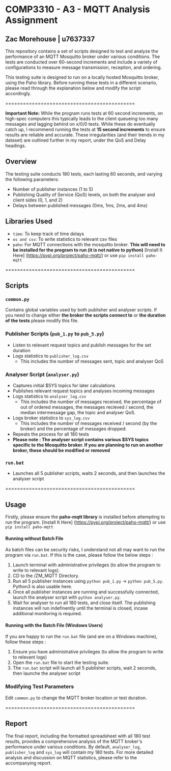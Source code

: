 # COMP3310 - A3 - MQTT Analysis Assignment
## Zac Morehouse | u7637337 

This repository contains a set of scripts designed to test and analyze the performance of an MQTT Mosquitto broker under various conditions. The tests are conducted over 60-second increments and include a variety of configurations to measure message transmission, reception, and ordering.

This testing suite is designed to run on a locally hosted Mosquitto broker, using the Paho library. Before running these tests in a different scenario, please read through the explanation below and modify the script accordingly. 

============================================

**Important Note:**
While the program runs tests at 60 second increments, on high-spec computers this typically leads to the client queueing too many messages and lagging behind on x/0/0 tests. 
While these do eventually catch up, I recommend running the tests at **15 second increments** to ensure results are reliable and accurate. 
These irregularities (and their trends in my dataset) are outlined further in my report, under the QoS and Delay headings.

## Overview
The testing suite conducts 180 tests, each lasting 60 seconds, and varying the following parameters:
- Number of publisher instances (1 to 5)
- Publishing Quality of Service (QoS) levels, on both the analyser and client sides (0, 1, and 2)
- Delays between published messages (0ms, 1ms, 2ms, and 4ms)

## Libraries Used
- `time`: To keep track of time delays
- `os and csv`: To write statistics to relevant csv files
- `paho`: For MQTT connections with the mosquitto broker. **This will need to be installed for the program to run (it is not native to python)** 
[Install It Here] (https://pypi.org/project/paho-mqtt/) or use `pip install paho-mqtt`

============================================

## Scripts

### `common.py`
Contains global variables used by both publisher and analyser scripts. 
If you need to change either **the broker the scripts connect to** or **the duration of the tests** please modify this file. 

### Publisher Scripts (`pub_1.py` to `pub_5.py`)
- Listen to relevant request topics and publish messages for the set duration
- Logs statistics to `publisher_log.csv`
    - This includes the number of messages sent, topic and analyser QoS

### Analyser Script (`analyser.py`)
- Captures initial $SYS topics for later calculations
- Publishes relevant request topics and analyses incoming messages
- Logs statistics to `analyser_log.csv`
    - This includes the number of messages received, the percentage of out of ordered messages, the messages recieved / second, the median intermessage gap, the topic and analyser QoS.
- Logs broker statistics to `sys_log.csv`
    - This includes the number of messages received / second (by the broker) and the percentage of messages dropped.
- Repeats the process for all 180 tests
- **Please note : The analyser script contains various $SYS topics specific to the Mosquitto broker. If you are planning to run on another broker, these should be modified or removed**

### `run.bat`
- Launches all 5 publisher scripts, waits 2 seconds, and then launches the analyser script

============================================

## Usage
Firstly, please ensure the **paho-mqtt library** is installed before attempting to run the program.
[Install It Here] (https://pypi.org/project/paho-mqtt/) or use `pip install paho-mqtt`

#### Running without Batch File
As batch files can be security risks, I understand not all may want to run the program via `run.bat`. If this is the case, please follow the below steps :
1. Launch terminal with administrative privileges (to allow the program to write to relevant logs).
2. CD to the /ZM_MQTT Directory.
3. Run all 5 publisher instances using `python pub_1.py` -> `python pub_5.py`. Python3 is also usable here. 
4. Once all publisher instances are running and successfully connected, launch the analyser script with `python analyser.py`.
5. Wait for analyser to run all 180 tests, and close itself. The publishing instances will run indefinently until the terminal is closed, incase additional monitoring is required. 

#### Running with the Batch File (Windows Users)
If you are happy to run the `run.bat` file (and are on a Windows machine), follow these steps :
1. Ensure you have administrative privileges (to allow the program to write to relevant logs)
2. Open the `run.bat` file to start the testing suite.
3. The `run.bat` script will launch all 5 publisher scripts, wait 2 seconds, then launche the analyser script

### Modifying Test Parameters
Edit `common.py` to change the MQTT broker location or test duration.

============================================

## Report
The final report, including the formatted spreadsheet with all 180 test results, provides a comprehensive analysis of the MQTT broker's performance under various conditions. By default, `analyser_log`, `publisher_log` and `sys_log` will contain my 180 tests. For more detailed analysis and discussion on MQTT statistics, please refer to the accompanying report.

